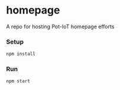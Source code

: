 # homepage
A repo for hosting Pot-IoT homepage efforts

### Setup

```bash
npm install
```

### Run

```bash
npm start
```
